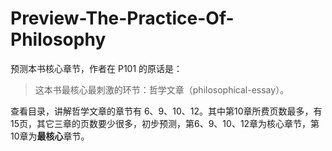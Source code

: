# Preview-The-Practice-Of-Philosophy

预测本书核心章节，作者在 P101 的原话是：

> 这本书最核心最刺激的环节：哲学文章（philosophical-essay）。

查看目录，讲解哲学文章的章节有 6、9、10、12。其中第10章所费页数最多，有15页，其它三章的页数要少很多，初步预测，第6、9、10、12章为核心章节，第10章为**最核心**章节。